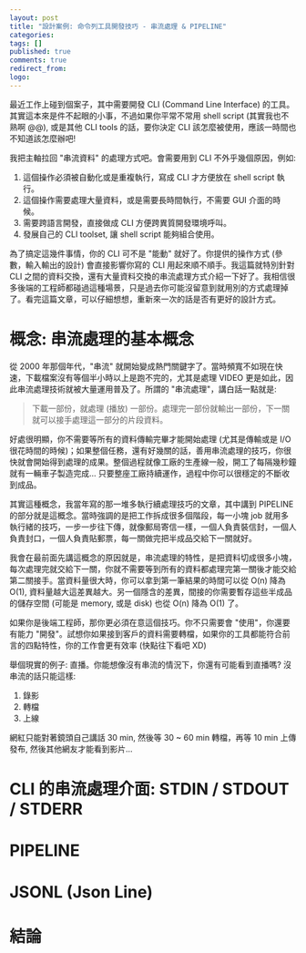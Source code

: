 ```yaml
---
layout: post
title: "設計案例: 命令列工具開發技巧 - 串流處理 & PIPELINE"
categories:
tags: []
published: true
comments: true
redirect_from:
logo: 
---
```


最近工作上碰到個案子，其中需要開發 CLI (Command Line Interface) 的工具。其實這本來是件不起眼的小事，不過如果你平常不常用 shell script (其實我也不熟啊 @@), 或是其他 CLI tools 的話，要你決定 CLI 該怎麼被使用，應該一時間也不知道該怎麼辦吧!

我把主軸拉回 "串流資料" 的處理方式吧。會需要用到 CLI 不外乎幾個原因，例如:

1. 這個操作必須被自動化或是重複執行，寫成 CLI 才方便放在 shell script 執行。
1. 這個操作需要處理大量資料，或是需要長時間執行，不需要 GUI 介面的時候。
1. 需要跨語言開發，直接做成 CLI 方便跨異質開發環境呼叫。
1. 發展自己的 CLI toolset, 讓 shell script 能夠組合使用。

為了搞定這幾件事情，你的 CLI 可不是 "能動" 就好了。你提供的操作方式 (參數，輸入輸出的設計) 會直接影響你寫的 CLI 用起來順不順手。我這篇就特別針對 CLI 之間的資料交換，還有大量資料交換的串流處理方式介紹一下好了。我相信很多後端的工程師都碰過這種場景，只是過去你可能沒留意到就用別的方式處理掉了。看完這篇文章，可以仔細想想，重新來一次的話是否有更好的設計方式。

<!--more-->



# 概念: 串流處理的基本概念

從 2000 年那個年代，"串流" 就開始變成熱門關鍵字了。當時頻寬不如現在快速，下載檔案沒有等個半小時以上是跑不完的，尤其是處理 VIDEO 更是如此，因此串流處理技術就被大量運用普及了。所謂的 "串流處理"，講白話一點就是:

> 下載一部份，就處理 (播放) 一部份。處理完一部份就輸出一部份，下一關就可以接手處理這一部分的片段資料。

好處很明顯，你不需要等所有的資料傳輸完畢才能開始處理 (尤其是傳輸或是 I/O 很花時間的時候)；如果整個任務，還有好幾關的話，善用串流處理的技巧，你很快就會開始得到處理的成果。整個過程就像工廠的生產線一般，開工了每隔幾秒鐘就有一輛車子製造完成... 只要整座工廠持續運作，過程中你可以很穩定的不斷收到成品。

其實這種概念，我當年寫的那一堆多執行續處理技巧的文章，其中講到 PIPELINE 的部分就是這概念。當時強調的是把工作拆成很多個階段，每一小塊 job 就用多執行緒的技巧，一步一步往下傳，就像郵局寄信一樣，一個人負責裝信封，一個人負責封口，一個人負責貼郵票，每一關做完把半成品交給下一關就好。

我會在最前面先講這概念的原因就是，串流處理的特性，是把資料切成很多小塊，每次處理完就交給下一關，你就不需要等到所有的資料都處理完第一關後才能交給第二關接手。當資料量很大時，你可以拿到第一筆結果的時間可以從 O(n) 降為 O(1), 資料量越大這差異越大。另一個隱含的差異，間接的你需要暫存這些半成品的儲存空間 (可能是 memory, 或是 disk) 也從 O(n) 降為 O(1) 了。

如果你是後端工程師，那你更必須在意這個技巧。你不只需要會 "使用"，你還要有能力 "開發"。試想你如果接到客戶的資料需要轉檔，如果你的工具都能符合前言的四點特性，你的工作會更有效率 (快點往下看吧 XD)

舉個現實的例子: 直播。你能想像沒有串流的情況下，你還有可能看到直播嗎? 沒串流的話只能這樣:

1. 錄影
1. 轉檔
1. 上線

網紅只能對著鏡頭自己講話 30 min, 然後等 30 ~ 60 min 轉檔，再等 10 min 上傳發布, 然後其他網友才能看到影片... 




# CLI 的串流處理介面: STDIN / STDOUT / STDERR

# PIPELINE

# JSONL (Json Line)

# 結論